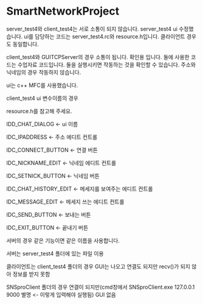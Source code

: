 # SmartNetworkProject
server_test4와 client_test4는 서로 소통이 되지 않습니다. server_test4 ui 수정했습니다. ui를 담당하는 코드는 server_test4.rc와 resource.h입니다. 클라이언트 경우도 동일합니다.

client_test4와 GUITCPServer의 경우 소통이 됩니다. 확인용 입니다. 둘에 사용한 코드는 수업자료 코드입니다. 둘을 실행시키면 작동하는 것을 확인할 수 있습니다. 주소와 닉네임의 경우 작동하지 않습니다. 

ui는 c++ MFC를 사용했습니다.

client_test4 ui 변수이름의 경우

resource.h를 참고해 주세요.

IDD_CHAT_DIALOG <- ui 이름

IDC_IPADDRESS  <- 주소 에디트 컨트롤 

IDC_CONNECT_BUTTON  <- 연결 버튼

IDC_NICKNAME_EDIT <- 닉네임 에디트 컨트롤   

IDC_SETNICK_BUTTON <- 닉네임 버튼

IDC_CHAT_HISTORY_EDIT <- 메세지를 보여주는 에디트 컨트롤

IDC_MESSAGE_EDIT <- 메세지 쓰는 에디트 컨트롤

IDC_SEND_BUTTON  <- 보내는 버튼

IDC_EXIT_BUTTON <- 끝내기 버튼

서버의 경우 같은 기능이면 같은 이름을 사용합니다.

서버는 server_test4 폴더에 있는 파일 이용

클라이언트는 client_test4 폴더의 경우 GUI는 나오고 연결도 되지만 recv()가 되지 않아 정보를 받지 못함

SNSproClient 폴더의 경우 연결이 되지만(cmd창에서 SNSproClient.exe 127.0.0.1 9000 별명 <- 이렇게 입력해야 실행됨) GUI 없음

